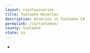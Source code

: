 ```yaml
---
layout: countywineries
title: Tuolomne Wineries
description: Wineries in Tuolomne CA
permalink: /ca/tuolomne/
county: tuolomne
state: ca
---
```

-
